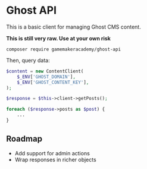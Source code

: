 # Ghost API

This is a basic client for managing Ghost CMS content.

**This is still very raw. Use at your own risk**

```
composer require gamemakeracademy/ghost-api
```

Then, query data:

```php
$content = new ContentClient(
    $_ENV['GHOST_DOMAIN'],
    $_ENV['GHOST_CONTENT_KEY'],
);

$response = $this->client->getPosts();

foreach ($response->posts as $post) {
    ...
}
```

## Roadmap

- Add support for admin actions
- Wrap responses in richer objects
